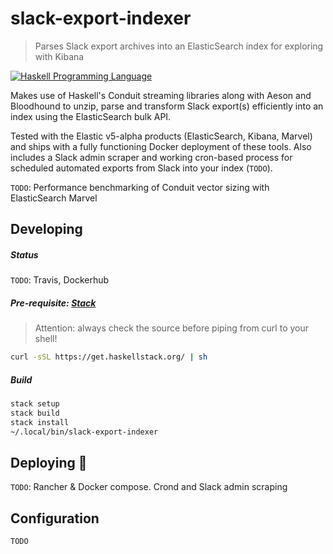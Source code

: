 # slack-export-indexer
> Parses Slack export archives into an ElasticSearch index for exploring with Kibana

[![Haskell Programming Language](https://img.shields.io/badge/language-Haskell-blue.svg)][Haskell.org]

[Haskell.org]:
  http://www.haskell.org
  "The Haskell Programming Language"

Makes use of Haskell's Conduit streaming libraries along with Aeson and Bloodhound to unzip, parse and transform Slack export(s) efficiently into an index using the ElasticSearch bulk API.

Tested with the Elastic v5-alpha products (ElasticSearch, Kibana, Marvel) and ships with a fully functioning Docker deployment of these tools. Also includes a Slack admin scraper and working cron-based process for scheduled automated exports from Slack into your index (`TODO`).

`TODO`: Performance benchmarking of Conduit vector sizing with ElasticSearch Marvel

## Developing

##### Status
`TODO`: Travis, Dockerhub

##### Pre-requisite: [Stack](https://www.haskellstack.org)
> Attention: always check the source before piping from curl to your shell!

```bash
curl -sSL https://get.haskellstack.org/ | sh
```

##### Build
```bash
stack setup
stack build
stack install
~/.local/bin/slack-export-indexer
```

## Deploying :whale:
`TODO`: Rancher & Docker compose. Crond and Slack admin scraping

## Configuration
`TODO`
